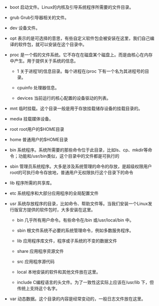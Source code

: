 


* boot 启动文件。Linux的内核及引导系统程序所需要的文件目录。

* grub Grub引导器相关的文件。

* dev 设备文件。

* opt 表示的是可选择的意思，有些自定义软件包会被安装在这里，我们自己编译的软件包，就可以安装在这个目录中。

* proc 是一个假的文件系统。它不存在在磁盘某个磁盘上。而是由核心在内存中产生。用于提供关于系统的信息。

    * 1 关于进程1的信息目录。每个进程在/proc 下有一个名为其进程号的目录。

    * cpuinfo 处理器信息。

    * devices 当前运行的核心配置的设备驱动的列表。

* mnt  临时挂载。这个目录一般是用于存放挂载储存设备的挂载目录的。

* media 挂载媒体设备。

* root root用户的$HOME目录

* home 普通用户的$HOME目录

* bin 系统程序。系统所需要的那些命令位于此目录，比如ls、cp、mkdir等命令；功能和/usr/bin类似，这个目录中的文件都是可执行的

* sbin 管理员系统程序。大多是涉及系统管理的命令的存放，是超级权限用户root的可执行命令存放地，普通用户无权限执行这个目录下的命令

* lib 程序所需的共享库。

* etc 系统程序和大部分应用程序的全局配置文件

* usr 系统存放程序的目录，比如命令、帮助文件等。当我们安装一个Linux发行版官方提供的软件包时，大多安装在这里。

    * bin 几乎所有用户命令。有些命令在/bin 或/usr/local/bin 中。

    * sbin 根文件系统不必要的系统管理命令，例如多数服务程序。

    * lib 应用程序库文件，程序或子系统的不变的数据文件

    * share 应用程序资源文件

    * src 应用程序源代码

    * local 本地安装的软件和其他文件放在这里。

    * include  C编程语言的头文件。为了一致性这实际上应该在/usr/lib 下，但传统上支持这个名字。

* var 动态数据。这个目录的内容是经常变动的，一般日志文件放在这里。


  
